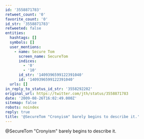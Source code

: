 ```yaml
---
id: '3558871783'
retweet_count: '0'
favorite_count: '0'
id_str: '3558871783'
retweeted: false
entities:
  hashtags: []
  symbols: []
  user_mentions:
    - name: Secure Tom
      screen_name: SecureTom
      indices:
        - '0'
        - '10'
      id_str: '1409396599122391040'
      id: '1409396599122391040'
  urls: []
in_reply_to_status_id_str: '3558292202'
original_url: https://twitter.com/jth/status/3558871783
date: '2009-08-26T16:02:49.000Z'
sitemap: false
robots: noindex
reply: true
title: '@SecureTom "Cronyism" barely begins to describe it.'
---
```


@SecureTom "Cronyism" barely begins to describe it.
